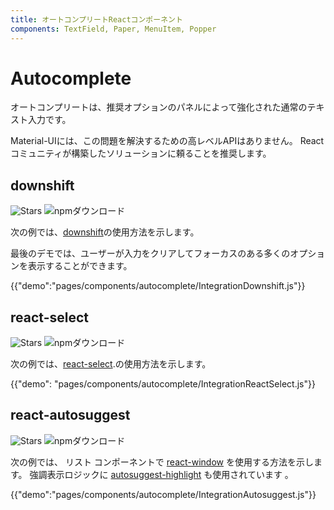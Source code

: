 ```yaml
---
title: オートコンプリートReactコンポーネント
components: TextField, Paper, MenuItem, Popper
---
```


# Autocomplete

<p class="description">オートコンプリートは、推奨オプションのパネルによって強化された通常のテキスト入力です。</p>

Material-UIには、この問題を解決するための高レベルAPIはありません。 Reactコミュニティが構築したソリューションに頼ることを推奨します。

## downshift

![Stars](https://img.shields.io/github/stars/paypal/downshift.svg?style=social&label=Stars) ![npmダウンロード](https://img.shields.io/npm/dm/downshift.svg)

次の例では、<a href=「https://github.com/downshift-js/downshift」>downshift</a>の使用方法を示します。

最後のデモでは、ユーザーが入力をクリアしてフォーカスのある多くのオプションを表示することができます。

{{"demo":"pages/components/autocomplete/IntegrationDownshift.js"}}

## react-select

![Stars](https://img.shields.io/github/stars/JedWatson/react-select.svg?style=social&label=Stars) ![npmダウンロード](https://img.shields.io/npm/dm/react-select.svg)

次の例では、[react-select](https://github.com/JedWatson/react-select).の使用方法を示します。

{{"demo": "pages/components/autocomplete/IntegrationReactSelect.js"}}

## react-autosuggest

![Stars](https://img.shields.io/github/stars/moroshko/react-autosuggest.svg?style=social&label=Stars) ![npmダウンロード](https://img.shields.io/npm/dm/react-autosuggest.svg)

次の例では、 リスト コンポーネントで [react-window](https://github.com/moroshko/react-autosuggest) を使用する方法を示します。 強調表示ロジックに [autosuggest-highlight](https://www.npmjs.com/package/autosuggest-highlight) も使用されています 。

{{"demo":"pages/components/autocomplete/IntegrationAutosuggest.js"}}